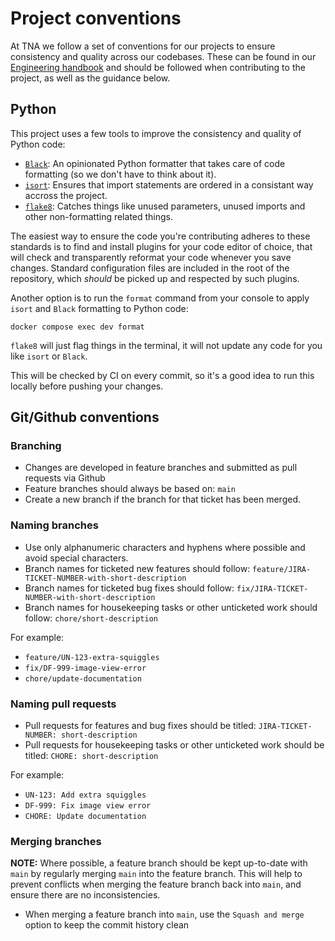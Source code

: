 # Project conventions

At TNA we follow a set of conventions for our projects to ensure consistency and quality across our codebases. These can be found in our [Engineering handbook](https://nationalarchives.github.io/engineering-handbook/) and should be followed when contributing to the project, as well as the guidance below.

## Python

This project uses a few tools to improve the consistency and quality of Python code:

- [`Black`](https://black.readthedocs.io/en/stable/): An opinionated Python formatter that takes care of code formatting (so we don't have to think about it).
- [`isort`](https://pycqa.github.io/isort/): Ensures that import statements are ordered in a consistant way accross the project.
- [`flake8`](https://flake8.pycqa.org/en/stable/): Catches things like unused parameters, unused imports and other non-formatting related things.

The easiest way to ensure the code you're contributing adheres to these standards is to find and install plugins for your code editor of choice, that will check and transparently reformat your code whenever you save changes. Standard configuration files are included in the root of the repository, which _should_ be picked up and respected by such plugins.

Another option is to run the `format` command from your console to apply `isort` and `Black` formatting to Python code:

```console
docker compose exec dev format
```

`flake8` will just flag things in the terminal, it will not update any code for you like `isort` or `Black`.

This will be checked by CI on every commit, so it's a good idea to run this locally before pushing your changes.

## Git/Github conventions

### Branching

- Changes are developed in feature branches and submitted as pull requests via Github
- Feature branches should always be based on: `main`
- Create a new branch if the branch for that ticket has been merged.

### Naming branches

- Use only alphanumeric characters and hyphens where possible and avoid special characters.
- Branch names for ticketed new features should follow: `feature/JIRA-TICKET-NUMBER-with-short-description`
- Branch names for ticketed bug fixes should follow: `fix/JIRA-TICKET-NUMBER-with-short-description`
- Branch names for housekeeping tasks or other unticketed work should follow: `chore/short-description`

For example:

- `feature/UN-123-extra-squiggles`
- `fix/DF-999-image-view-error`
- `chore/update-documentation`

### Naming pull requests

- Pull requests for features and bug fixes should be titled: `JIRA-TICKET-NUMBER: short-description`
- Pull requests for housekeeping tasks or other unticketed work should be titled: `CHORE: short-description`

For example:

- `UN-123: Add extra squiggles`
- `DF-999: Fix image view error`
- `CHORE: Update documentation`

### Merging branches

**NOTE:** Where possible, a feature branch should be kept up-to-date with `main` by regularly merging `main` into the feature branch. This will help to prevent conflicts when merging the feature branch back into `main`, and ensure there are no inconsistencies.

- When merging a feature branch into `main`, use the `Squash and merge` option to keep the commit history clean
